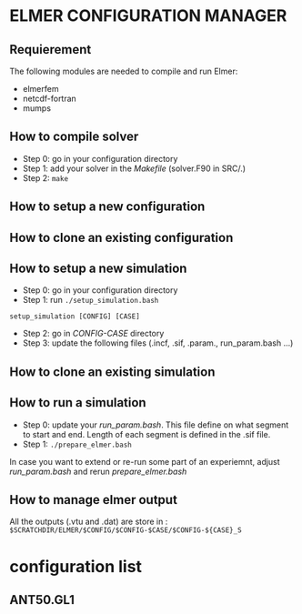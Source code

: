 # ELMER CONFIGURATION MANAGER

## Requierement
The following modules are needed to compile and run Elmer:
- elmerfem
- netcdf-fortran
- mumps

## How to compile solver
- Step 0: go in your configuration directory
- Step 1: add your solver in the *Makefile* (solver.F90 in SRC/.)
- Step 2: `make`

## How to setup a new configuration

## How to clone an existing configuration

## How to setup a new simulation
- Step 0: go in your configuration directory
- Step 1: run `./setup_simulation.bash`
```
setup_simulation [CONFIG] [CASE]
```
- Step 2: go in *CONFIG-CASE* directory
- Step 3: update the following files (.incf, .sif, .param., run_param.bash ...)

## How to clone an existing simulation

## How to run a simulation
- Step 0: update your *run_param.bash*. This file define on what segment to start and end. Length of each segment is defined in the .sif file.
- Step 1: `./prepare_elmer.bash`

In case you want to extend or re-run some part of an experiemnt, adjust *run_param.bash* and rerun *prepare_elmer.bash*

## How to manage elmer output
All the outputs (.vtu and .dat) are store in : `$SCRATCHDIR/ELMER/$CONFIG/$CONFIG-$CASE/$CONFIG-${CASE}_S`

# configuration list

## ANT50.GL1
